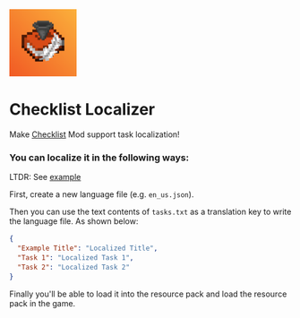 <img height="120" src="src/main/resources/icon.png" width="120"/>

# Checklist Localizer
Make [Checklist](https://www.curseforge.com/minecraft/mc-mods/checklist) Mod support task localization!

### You can localize it in the following ways:

LTDR: See [example](example)

First, create a new language file (e.g. `en_us.json`).

Then you can use the text contents of `tasks.txt` as a translation key to write the language file. As shown below:
```json
{
  "Example Title": "Localized Title",
  "Task 1": "Localized Task 1",
  "Task 2": "Localized Task 2"
}
```

Finally you'll be able to load it into the resource pack and load the resource pack in the game.